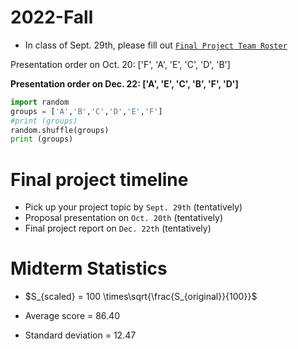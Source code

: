 # 2022-Fall


- In class of Sept. 29th, please fill out  [`Final Project Team Roster`](https://docs.google.com/spreadsheets/d/1RG6qqq0jFPrRBsApseZqcwsO5BIPCLq3vC9epwKlP5I/edit?usp=sharing)

Presentation order on Oct. 20: ['F', 'A', 'E', 'C', 'D', 'B'] 

**Presentation order on Dec. 22: ['A', 'E', 'C', 'B', 'F', 'D']**


```python
import random
groups = ['A','B','C','D','E','F']
#print (groups)
random.shuffle(groups)
print (groups)
```




# Final project timeline

- Pick up your project topic by `Sept. 29th`  (tentatively)
- Proposal presentation on `Oct. 20th` (tentatively)
- Final project report on `Dec. 22th` (tentatively)

# Midterm Statistics 

- $S_{scaled} = 100 \times\sqrt{\frac{S_{original}}{100}}$

- Average score = 86.40

- Standard deviation = 12.47

